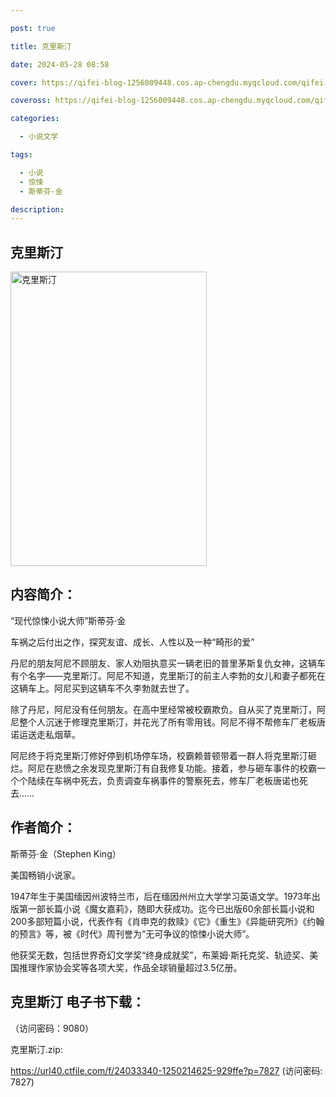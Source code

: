 ```yaml
---

post: true

title: 克里斯汀

date: 2024-05-28 08:58

cover: https://qifei-blog-1256009448.cos.ap-chengdu.myqcloud.com/qifei-blog/660beb099f345e8d03fad587.jpg

coveross: https://qifei-blog-1256009448.cos.ap-chengdu.myqcloud.com/qifei-blog/660beb099f345e8d03fad587.jpg

categories:

  - 小说文学

tags:

  - 小说
  - 惊悚
  - 斯蒂芬·金

description:
---
```


## 克里斯汀
<img alt="克里斯汀 " class="aligncenter loaded" data-was-processed="true" decoding="async" fetchpriority="high" height="471" src="https://qifei-blog-1256009448.cos.ap-chengdu.myqcloud.com/qifei-blog/660beb099f345e8d03fad587.jpg " style="cursor: zoom-in;" width="314"/>

## 内容简介：

“现代惊悚小说大师”斯蒂芬·金

车祸之后付出之作，探究友谊、成长、人性以及一种“畸形的爱”

丹尼的朋友阿尼不顾朋友、家人劝阻执意买一辆老旧的普里茅斯复仇女神，这辆车有个名字——克里斯汀。阿尼不知道，克里斯汀的前主人李勃的女儿和妻子都死在这辆车上。阿尼买到这辆车不久李勃就去世了。

除了丹尼，阿尼没有任何朋友。在高中里经常被校霸欺负。自从买了克里斯汀，阿尼整个人沉迷于修理克里斯汀，并花光了所有零用钱。阿尼不得不帮修车厂老板唐诺运送走私烟草。

阿尼终于将克里斯汀修好停到机场停车场，校霸赖普顿带着一群人将克里斯汀砸烂。阿尼在悲愤之余发现克里斯汀有自我修复功能。接着，参与砸车事件的校霸一个个陆续在车祸中死去，负责调查车祸事件的警察死去，修车厂老板唐诺也死去……

## 作者简介：

斯蒂芬·金（Stephen King）

美国畅销小说家。

1947年生于美国缅因州波特兰市，后在缅因州州立大学学习英语文学。1973年出版第一部长篇小说《魔女嘉莉》，随即大获成功。迄今已出版60余部长篇小说和200多部短篇小说，代表作有《肖申克的救赎》《它》《重生》《异能研究所》《约翰的预言》等，被《时代》周刊誉为“无可争议的惊悚小说大师”。

他获奖无数，包括世界奇幻文学奖“终身成就奖”，布莱姆·斯托克奖、轨迹奖、美国推理作家协会奖等各项大奖，作品全球销量超过3.5亿册。

## 克里斯汀 电子书下载：

 （访问密码：9080）

克里斯汀.zip: 

https://url40.ctfile.com/f/24033340-1250214625-929ffe?p=7827 (访问密码: 7827)
